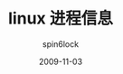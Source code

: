 ---
layout:     post
title:      linux 进程信息
subtitle:   
date:       2009-11-03
author:     spin6lock
header-img: img/post-bg-os-metro.jpg
catalog: true
tags:
    - python
---